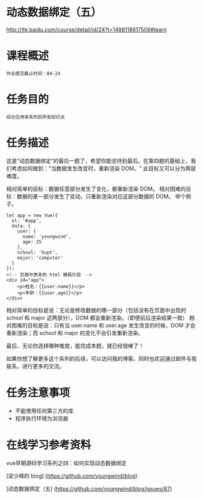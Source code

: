 
# 动态数据绑定（五）

http://ife.baidu.com/course/detail/id/24?t=1488118617506#learn

# 课程概述

    作业提交截止时间：04-24

# 任务目的
    综合应用本系列的所有知识点
# 任务描述
这是“动态数据绑定”的最后一题了，希望你能坚持到最后。在第四题的基础上，我们考虑如何做到："当数据发生改变时，重新渲染 DOM。" 此目标又可以分为两层难度。

相对简单的目标：数据任意部分发生了变化，都重新渲染 DOM。
相对困难的目标：数据的某一部分发生了变动，只重新渲染对应这部分数据的 DOM。
举个例子。

    let app = new Vue({
      el: '#app',
      data: {
        user: {
          name: 'youngwind',
          age: 25
        },
        school: 'bupt',
        major: 'computer'
      }
    });
    <!-- 页面中原本的 html 模板片段 -->
    <div id="app">
        <p>姓名：{{user.name}}</p>
        <p>年龄：{{user.age}}</p>
    </div>


相对简单的目标是说：无论是修改数据的哪一部分（包括没有在页面中出现的 school 和 major 这两部分），DOM 都会重新渲染。（即便前后渲染结果一致）
相对困难的目标是说：只有当 user.name 和 user.age 发生改变的时候，DOM 才会重新渲染；而 school 和 major 的变化不会引发重新渲染。

最后，无论你选择哪种难度，能完成本题，就已经很棒了！

如果你想了解更多这个系列的后续，可以访问我的博客。同时也欢迎通过邮件与我联系，进行更多的交流。

# 任务注意事项
- 不能使用任何第三方的库
- 程序执行环境为浏览器

# 在线学习参考资料
vue早期源码学习系列之四：如何实现动态数据绑定

[梁少峰的 blog] (https://github.com/youngwind/blog)

[动态数据绑定（五] (https://github.com/youngwind/blog/issues/87)